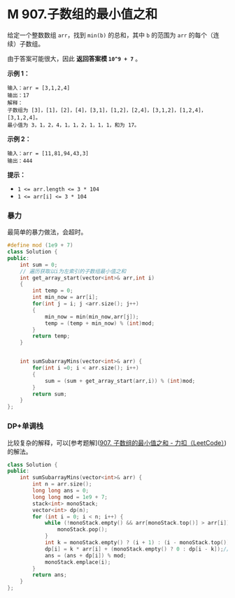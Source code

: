 # M 907.子数组的最小值之和

给定一个整数数组 `arr`，找到 `min(b)` 的总和，其中 `b` 的范围为 `arr` 的每个（连续）子数组。

由于答案可能很大，因此 **返回答案模 `10^9 + 7`** 。

 

**示例 1：**

```
输入：arr = [3,1,2,4]
输出：17
解释：
子数组为 [3]，[1]，[2]，[4]，[3,1]，[1,2]，[2,4]，[3,1,2]，[1,2,4]，[3,1,2,4]。 
最小值为 3，1，2，4，1，1，2，1，1，1，和为 17。
```

**示例 2：**

```
输入：arr = [11,81,94,43,3]
输出：444
```

 

**提示：**

- `1 <= arr.length <= 3 * 104`
- `1 <= arr[i] <= 3 * 104`



### 暴力

最简单的暴力做法，会超时。

```cpp
#define mod (1e9 + 7)
class Solution {
public:
    int sum = 0;
	// 遍历获取以i为左索引的子数组最小值之和
    int get_array_start(vector<int>& arr,int i)
    {
        int temp = 0;
        int min_now = arr[i];
        for(int j = i; j <arr.size(); j++)
        {
            min_now = min(min_now,arr[j]);
            temp = (temp + min_now) % (int)mod;
        }
        return temp;
    }


    int sumSubarrayMins(vector<int>& arr) {
        for(int i =0; i < arr.size(); i++)
        {
            sum = (sum + get_array_start(arr,i)) % (int)mod;
        }
        return sum;
    }
};
```





### DP+单调栈

比较复杂的解释，可以[参考题解]([907. 子数组的最小值之和 - 力扣（LeetCode）](https://leetcode.cn/problems/sum-of-subarray-minimums/solutions/1929461/zi-shu-zu-de-zui-xiao-zhi-zhi-he-by-leet-bp3k/))的解法。

```cpp
class Solution {
public:
    int sumSubarrayMins(vector<int>& arr) {
        int n = arr.size();
        long long ans = 0;
        long long mod = 1e9 + 7;
        stack<int> monoStack;
        vector<int> dp(n);
        for (int i = 0; i < n; i++) {
            while (!monoStack.empty() && arr[monoStack.top()] > arr[i]) {// 将比目前值大的索引全部弹出
                monoStack.pop();
            }
            int k = monoStack.empty() ? (i + 1) : (i - monoStack.top());// 获取以目前值作为最小值的子数组的长度
            dp[i] = k * arr[i] + (monoStack.empty() ? 0 : dp[i - k]);// 递推公式
            ans = (ans + dp[i]) % mod;
            monoStack.emplace(i);
        }
        return ans;
    }
};
```



